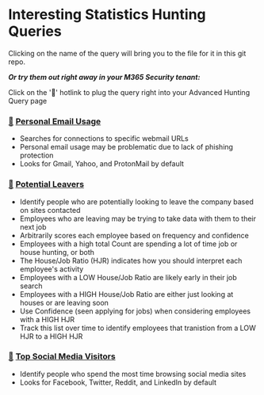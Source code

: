 # Interesting Statistics Hunting Queries

Clicking on the name of the query will bring you to the file for it in this git repo.

***Or try them out right away in your M365 Security tenant:***

Click on the '🔎' hotlink to plug the query right into your Advanced Hunting Query page

### [🔎](https://security.microsoft.com/v2/advanced-hunting?query=H4sIAAAAAAAAA-VW227aQBCd50r9BytSJVsqELVqHxpRCZGqjZS2NIRnRGwDDhiIvQQlysf3zNn1JcS09LmycNazZ25nZnbTkY54ci1zSSTH6k62EksmD1jvZELZVjYSYW2wE-F7iv21pFjNITPYzeUT7HRkBisG0q3cSFtCojrSk0dIMmjX1y0Z4r0CPsE7liV2DXcUl9K3YSwd-QadAjmTN_JOTuWXizTBOwfmO1YhI8vxmwJtce_lo3xw63Ngp_QaOctf-aXrCSKwqLs9y-o1x9vqtJihxqmMtCjVOEPGtwa2tWfBWvURRQBWHqCXwtdreUXOPOD_x8dj9hULAzKWk0GthSdf2AUJ1z3wq_1k-6DSau7cnNXJoDFnBbRn1_j2aGPFilf10n2DleptuJMAr92kMxCjl6s4RnIll8BpBEtWfh9TIDzp4reBNJSFjBmPdpnG58tJiW-jo9d4ZrRXTM2JvAWujtK-mRN5GLNh_xtmVUkLdCBnjnVP-rA14TTF-LLcTKC_cdOhXxGepGTJ1uQYPuyk2Hk1bgYsGzp_92Q2lgsgtCqq-YS9iHW0Mx7STh39g1MTM-NLsjXjafQT6BHrnbkonsi68nDrqnzYUp9nUeairexUtcsoG8OW7Uz_D96D0n8Kby3H55IVP-xJrWpHqK7nnmPjL-zYeA_5aJfruu4QFTj_q-aQ1dTYgn9mt7CzcjLry_CENjwdtf_8EhdQSzkdMJbUeT-kZzOo4roFIiGbC_6NoJe4aVeOLp715UPZgUUNXno-o-3n-WmP7zgxC5xQ986iVrKIY8dTJ2PG19BLOQGGLGwg-8zp0qn3cTudwk_QqHvFSNa8XUaQLXnj6r045uzak6T59DmeleZptYw0Vbawm6NnUvrVijwy4n7j6dqtndy-q3IRZ5cWFvQac_9l1gHwN8z22E7rsrY2n0n5f8OAfRvSV753o9StVfdOj2dg5jSqzLX6poyqOWuPvOaQ_QaWlK5sZAkAAA&timeRangeId=SetInQuery) [Personal Email Usage](PersonalEmailUsage.kusto)

- Searches for connections to specific webmail URLs
- Personal email usage may be problematic due to lack of phishing protection
- Looks for Gmail, Yahoo, and ProtonMail by default

### [🔎](https://security.microsoft.com/v2/advanced-hunting?query=H4sIAAAAAAAAA9VZ227bRhDd5wL9B1YvlVrFlxRtgbYKEDht7CBNC9lGHwNaoi4RRSkkLVlBP74zZ2bJXYuU5FJAEBiWyOXs3OfscHRqTs2zL_jva_MVWXBqAnNjJmZqMrr6aO5NZFKzoeupGdJ1YnK6GtF_BIrIzM3SxGZBNJGu5bQ_pM-APlNaC4hiQfd2d0j0MXjGtBaaFa0lZqw7mX5A9Mw3pPWNOXF0uzLvzDVp2De35oK-r8xfWPnFofm9Qqc1yWDurFMA-8a4y6EZaxQQvwXZm3iaZ8SJ9R4WOobQewGqBXkigE1zUH-glTusp5DC_DI8mShn4dItaO7AaeLZeKNeuCz2n5o3yrkPz07pLjBtonhDKx1ER3Qc4LnYzPLX9L0BH7ZFNIqJUnbkiO4StuaIZkgcJhVx_RYc-SlLX8GbfmT2e_0txeof-t5vmfV-TPczupJsibAeazYmRb5M4Unr-0zpBo-8ul-_S8qm1_R5uH6R7o9UA96Ta34sSPMyZ3IvH7Ii_qWlfiVk4JB4FtxqLl3gyaioyAFW23gawS8hWbqEpyy_kcoTL2XImTU0T7TeEloVjmmxq6q6633GuejncYqMmWmkBFNifEv1rNRzZQXl8K-PNZu9OJNDUqKcp7CGbU6BI372iZ5W0m4bPjcmN0f0WCvb9WheoHeP_l_R9QrIEZEfEmQK7_yXng0LjyaofJ_6HXmPo9aFdxeUMWO6G5KfE83VlD4tryWi8YFWd3O6oBpJURWsbclHtF2iYnjtPfHKEOn2DumdQv6cpD1zKmOXJMmfNvYG-neo_paP6Fsn46S4dvdeUwRe7d15jWiybp0ne9fySXRNZHEtZKgiqfx2QdfBLvbp39BlrtLr9okFpV6MN4LVMz2jevhO1EdXXl5uigy0MdiW_KuX1yVSX-oJ62aL7wXesQYOzug0WKncMkPXiuQRsEsQKUN3wNgTmBfAizFxaJsfzBnp0qnc24e20vHc4sSyCMu8pkDawLTMJ7qOgWlrunNzzZ4Oh3JKcXrEiEd6JF7WdqY_lnabhpwmwHPW7Dh8RpqTUWOvzUGfU3aEwKHWwZnxTSW_EbI5wrkW032gZ6q_HjgeaSaPO32JUYp6YZyRLryUnRfnOfNvJi-juwz3oWbtSWXmWS1O6P7e0UV6nbn2AYwXd9AgrNUzo_1z-gth4adCX5uZZfffg0y5bisCupRiWUZ0zG2GsygDurQrPNCBbpsaTPbRTHrNLw_JbFfZrIYG2g2L3c14jekJZ1hGti2OgIoWJ7jDaMaJUV_euAb0eY9zrzn-ZIiydDYTvBE113SubwXH0U8qL0elzxufKSeUp0PzI3htiloYEs2myMYSwZphlbw_p9Q9-nOJEo1Y-piey7RgoBOSgaLOHXJwXvBsps3SPHgnQol29q1tSVcPht-aGblYNld_Qu_w8ibgTwoC5I5crdDv811THaX2JC7Dykz6_9wlk2awbE2rx-W-IO3ljaeOb9VJIsi9-wwRmuOfHlWnxq7-O0bnk0M_od_VR0sfXiV9W0b1W-Z-DhHlq8wH-c3CncP1wHVEf-2a05rj2EPkWo6X3effm7qTvoq-U6NV6SHZ4c6Dnq5lqk-GtIMjMVTcmGNvHZcOVXwV9bYNLOO5fu-TdebQ11l_RZb3t84ssVyk32A1NjLt5Pp_rzjZJpsvUTMhMqGPvBBMHRjp5rvwzSU9s9c32guK914S5UdIzjS3OKssra9ZyW1avJm2ai2rnqa5EfXrtsq6cqpgZc-dc8iupbD1Xk8_SxcBKeWtIXPWQ7wdtoAAoeqaABvaNdHgKPpn6uF_4i2eibcacXlr5G2248wBX5Jud9AyBWZukJNsU3lmSQ8_wam1NDL_TLVCU0Sdp4gPlKMSl3KO9wKxOt-iPKe8trTVMZZ5pLX78fw9dWgSaMcxefCkZEB5puyCNtc5eTkJTmGRIMWqFvH6BUc7VXlcoz4GsG1nB0bpOyeTd2GY68fn-DzXKD5NRl099bayLIAdriQ7qX-gXTFpOsTe7V5ZfosQ302cKg8UY6SahI69FmuV2V8MNqbuN4b632wCzFTdSfYA52dAXejPpPdP9B2g_1sAC5hDOSvPwTlTexaqkTuDD8maIbr2qv7FVv4hWPun5wOLKK_0rWBg7JTIouTnR-Yymrsy9Dfk0Bn19ecOmld1Y9Ix2apimX_gd6-46Dx6OreULrhtXmt9Js60tAVdu-Ya_rATU7eXK-PQNcGjvqLeEkv7uEq6Rn6lEuTvwbNlF3lLWZWAZnvq6p9QnRqqqhmG0O7qzSwSV3m1tPg_zGGbKP4eAAA&timeRangeId=SetInQuery) [Potential Leavers](PotentialLeavers.kusto)

- Identify people who are potentially looking to leave the company based on sites contacted
- Employees who are leaving may be trying to take data with them to their next job
- Arbitrarily scores each employee based on frequency and confidence
- Employees with a high total Count are spending a lot of time job or house hunting, or both
- The House/Job Ratio (HJR) indicates how you should interpret each employee's activity
- Employees with a LOW  House/Job Ratio are likely early in their job search
- Employees with a HIGH House/Job Ratio are either just looking at houses or are leaving soon
- Use Confidence (seen applying for jobs) when considering employees with a HIGH HJR
- Track this list over time to identify employees that tranistion from a LOW HJR to a HIGH HJR

### [🔎](https://security.microsoft.com/v2/advanced-hunting?query=H4sIAAAAAAAAA61V247TMBCdZyT-IexTI5UtEo-oSKhd0CJuoiyvKE2ypdtcqiSlFPHxnDl2Lt263aCtrCj2eObMGc94PJKRePJNclnjP8M_lKUEkmD1UWKJuPLkO_4lvgoaBWZP5Ql0Yqw9SCPMMsyX_GLsezLGN8X8FyQh_tfQuIW1Wv7FXkRE1c-wX93T_gSvKf5DyD_AaoGhbD5D-wZ2ccNCsdZY5XIH6WmkiWygWVi2LY5hu4ZmQdkPYJVAzGRwwrvf-E_h7Tms1xiJ7E56UlQPuGrr2dGXf41j-B7zcdnMu7YzZGD6oOWM2VRu_n-fbo2TWZnxpRWjeS6Y6QUir_V8WumZfiGX1Ho_ZmciaHndQWPJ07zeq8BdU2v1aR_6eEWU_Ui0mres75VcQW4Q2yrbyk_y1si-EivHfox4Ct6XkN4qRK-sNNcXYBEQfY69HLiX1Eqx082_R6_9UZWnRlqRz3kwE85X9s5nZ0ItiBeR7T7iiJ0nlt-QJqjHiOeaQGPbYN02vSXk7gaoAe9i35w8c7IKgFpaHo9Bydgpd6y78AyIBTFXj8YJEV_WQSlxcilGwNv0h2gT2G1oOSaGmQ_srTz0VUJPEVbsjyVvy8Ch58N6zh7o6hOuuFomnrzm3X8pLxy33P3OmBve19d76M_x3ilCQon7BCes1JS8FDWgx5z77uz0RZ5ivqBW_coG7DixfQsXD-Tt-NkO985SV28xTzBqjbHtqCaegbwDgulzLcYFWQ7RJzedXm6q4n6MKrsivyXWY3kD5LaWbvByZNQ57OWu-vI7cWuXqZpouxUSMe-h_APcSoKkuggAAA&timeRangeId=week) [Top Social Media Visitors](TopSocialMedia.kusto)

- Identify people who spend the most time browsing social media sites
- Looks for Facebook, Twitter, Reddit, and LinkedIn by default
